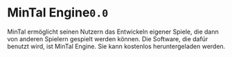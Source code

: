 
# MinTal Engine`0.0`

MinTal ermöglicht seinen Nutzern das Entwickeln eigener Spiele, die dann von anderen Spielern gespielt werden können. Die Software, die dafür benutzt wird, ist MinTal Engine. Sie kann kostenlos heruntergeladen werden.
